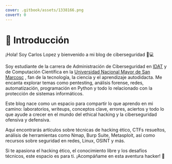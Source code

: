```yaml
---
cover: .gitbook/assets/1338166.png
coverY: 0
---
```


# 👋 Introducción

¡Hola! Soy Carlos Lopez y bienvenido a mi blog de ciberseguridad 🧠💻

Soy estudiante de la carrera de Administración de Ciberseguridad en [IDAT](https://www.idat.edu.pe/) y de Computación Científica en la [Universidad Nacional Mayor de San Marcosc](https://www.unmsm.edu.pe/) , fan de la tecnología, la ciencia y el aprendizaje autodidacta. Me encanta explorar temas como pentesting, análisis forense, redes, automatización, programación en Python y todo lo relacionado con la protección de sistemas informáticos.

Este blog nace como un espacio para compartir lo que aprendo en mi camino: laboratorios, writeups, conceptos clave, errores, aciertos y todo lo que ayude a crecer en el mundo del ethical hacking y la ciberseguridad ofensiva y defensiva.

Aquí encontrarás artículos sobre técnicas de hacking ético, CTFs resueltos, análisis de herramientas como Nmap, Burp Suite, Metasploit, así como recursos sobre seguridad en redes, Linux, OSINT y más.

Si te apasiona el hacking ético, el conocimiento libre y los desafíos técnicos, este espacio es para ti. ¡Acompáñame en esta aventura hacker! 🚀
